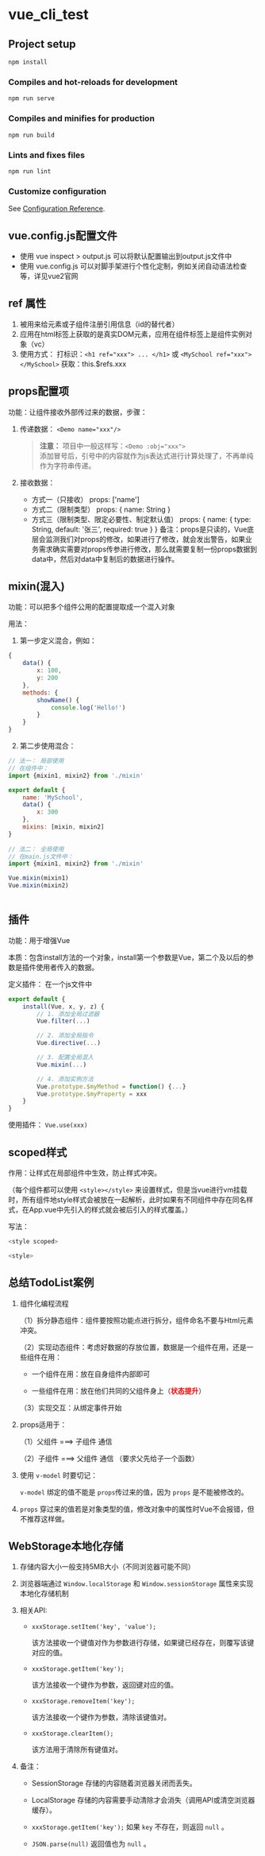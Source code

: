 # vue_cli_test

## Project setup
```
npm install
```

### Compiles and hot-reloads for development
```
npm run serve
```

### Compiles and minifies for production
```
npm run build
```

### Lints and fixes files
```
npm run lint
```

### Customize configuration
See [Configuration Reference](https://cli.vuejs.org/config/).

## vue.config.js配置文件 
 - 使用 vue inspect > output.js 可以将默认配置输出到output.js文件中
 - 使用 vue.config.js 可以对脚手架进行个性化定制，例如关闭自动语法检查等，详见vue2官网

## ref 属性
 1. 被用来给元素或子组件注册引用信息（id的替代者）
 2. 应用在html标签上获取的是真实DOM元素，应用在组件标签上是组件实例对象（vc）
 3. 使用方式：
    打标识：`<h1 ref="xxx"> ... </h1>` 或 `<MySchool ref="xxx"></MySchool>`
    获取：this.$refs.xxx 

## props配置项

功能：让组件接收外部传过来的数据，步骤：
1. 传递数据：
    `<Demo name="xxx"/>`

    > **注意：** 项目中一般这样写：`<Demo :obj="xxx">` <br> 添加冒号后，引号中的内容就作为js表达式进行计算处理了，不再单纯作为字符串传递。
2. 接收数据：
    - 方式一（只接收）
    props: ['name']
    - 方式二（限制类型）
    props: {
        name: String
    }
    - 方式三（限制类型、限定必要性、制定默认值）
    props: {
        name: {
            type: String,
            default: '张三',
            required: true
        }
    }
备注：props是只读的，Vue底层会监测我们对props的修改，如果进行了修改，就会发出警告，如果业务需求确实需要对props传参进行修改，那么就需要复制一份props数据到data中，然后对data中复制后的数据进行操作。

## mixin(混入)
功能：可以把多个组件公用的配置提取成一个混入对象

用法：

1. 第一步定义混合，例如：
```javascript
{
    data() {
        x: 100,
        y: 200
    },
    methods: {
        showName() {
            console.log('Hello!')
        }
    }
}
```

2. 第二步使用混合：
```javascript
// 法一： 局部使用
// 在组件中：
import {mixin1, mixin2} from './mixin'

export default {
    name: 'MySchool',
    data() {
        x: 300
    },
    mixins: [mixin, mixin2]
}
                
// 法二： 全局使用
// 在main.js文件中： 
import {mixin1, mixin2} from './mixin'

Vue.mixin(mixin1)
Vue.mixin(mixin2)
                
```
            
## 插件
功能：用于增强Vue

本质：包含install方法的一个对象，install第一个参数是Vue，第二个及以后的参数是插件使用者传入的数据。

定义插件：
在一个js文件中

```javascript
export default {
    install(Vue, x, y, z) {
        // 1. 添加全局过滤器
        Vue.filter(...)

        // 2. 添加全局指令
        Vue.directive(...)

        // 3. 配置全局混入
        Vue.mixin(...)

        // 4. 添加实例方法
        Vue.prototype.$myMethod = function() {...}
        Vue.prototype.$myProperty = xxx
    }
}
```

使用插件： `Vue.use(xxx)`

## scoped样式
作用：让样式在局部组件中生效，防止样式冲突。

（每个组件都可以使用 `<style></style>` 来设置样式，但是当vue进行vm挂载时，所有组件地style样式会被放在一起解析，此时如果有不同组件中存在同名样式，在App.vue中先引入的样式就会被后引入的样式覆盖。）

写法：

```javascript
<style scoped>

<style>
```

## 总结TodoList案例
1. 组件化编程流程

    （1）拆分静态组件：组件要按照功能点进行拆分，组件命名不要与Html元素冲突。
    
    （2）实现动态组件：考虑好数据的存放位置，数据是一个组件在用，还是一些组件在用：
        
    - 一个组件在用：放在自身组件内部即可

    - 一些组件在用：放在他们共同的父组件身上（<font color="red">**状态提升**</font>）

    （3）实现交互：从绑定事件开始

2. props适用于：
    
    （1）父组件 ===> 子组件 通信
    
    （2）子组件 ===> 父组件 通信 （要求父先给子一个函数）

3. 使用 `v-model` 时要切记：

    `v-model` 绑定的值不能是 `props`传过来的值，因为 `props` 是不能被修改的。

4. `props` 穿过来的值若是对象类型的值，修改对象中的属性时Vue不会报错，但不推荐这样做。


## WebStorage本地化存储

1. 存储内容大小一般支持5MB大小（不同浏览器可能不同）

2. 浏览器端通过 `Window.localStorage` 和 `Window.sessionStorage` 属性来实现本地化存储机制

3. 相关API:
    - `xxxStorage.setItem('key', 'value');`

        该方法接收一个键值对作为参数进行存储，如果键已经存在，则覆写该键对应的值。

    - `xxxStorage.getItem('key');`

        该方法接收一个键作为参数，返回键对应的值。

    -  `xxxStorage.removeItem('key');`

        该方法接收一个键作为参数，清除该键值对。

    -  `xxxStorage.clearItem();`

        该方法用于清除所有键值对。


4. 备注：

    - SessionStorage 存储的内容随着浏览器关闭而丢失。

    - LocalStorage 存储的内容需要手动清除才会消失（调用API或清空浏览器缓存）。

    - `xxxStorage.getItem('key');` 如果 `key` 不存在，则返回 `null` 。

    - `JSON.parse(null)` 返回值也为 `null` 。